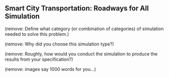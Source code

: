 ## Smart  City Transportation: Roadways for All Simulation

(remove: Define what category  (or combination of categories) of simulation needed to solve this problem.)

(remove: Why did you choose this simulation type?)

(remove: Roughly, how would you conduct the simulation to produce the results from your specification?)

(remove: images say 1000 words for you...)